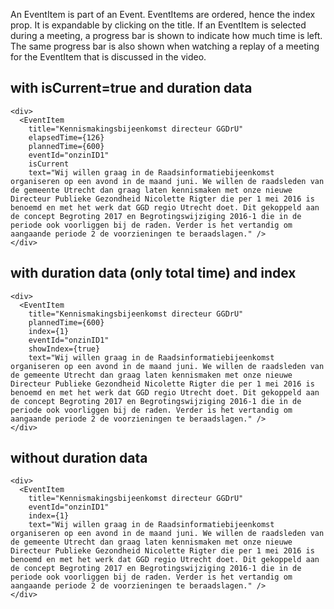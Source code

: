 An EventItem is part of an Event. EventItems are ordered, hence the index prop. It is expandable by clicking on the title. If an EventItem is selected during a meeting, a progress bar is shown to indicate how much time is left. The same progress bar is also shown when watching a replay of a meeting for the EventItem that is discussed in the video.


## with isCurrent=true and duration data

    <div>
      <EventItem
        title="Kennismakingsbijeenkomst directeur GGDrU"
        elapsedTime={126}
        plannedTime={600}
        eventId="onzinID1"
        isCurrent
        text="Wij willen graag in de Raadsinformatiebijeenkomst organiseren op een avond in de maand juni. We willen de raadsleden van de gemeente Utrecht dan graag laten kennismaken met onze nieuwe Directeur Publieke Gezondheid Nicolette Rigter die per 1 mei 2016 is benoemd en met het werk dat GGD regio Utrecht doet. Dit gekoppeld aan de concept Begroting 2017 en Begrotingswijziging 2016-1 die in de periode ook voorliggen bij de raden. Verder is het vertandig om aangaande periode 2 de voorzieningen te beraadslagen." />
    </div>

## with duration data (only total time) and index

    <div>
      <EventItem
        title="Kennismakingsbijeenkomst directeur GGDrU"
        plannedTime={600}
        index={1}
        eventId="onzinID1"
        showIndex={true}
        text="Wij willen graag in de Raadsinformatiebijeenkomst organiseren op een avond in de maand juni. We willen de raadsleden van de gemeente Utrecht dan graag laten kennismaken met onze nieuwe Directeur Publieke Gezondheid Nicolette Rigter die per 1 mei 2016 is benoemd en met het werk dat GGD regio Utrecht doet. Dit gekoppeld aan de concept Begroting 2017 en Begrotingswijziging 2016-1 die in de periode ook voorliggen bij de raden. Verder is het vertandig om aangaande periode 2 de voorzieningen te beraadslagen." />
    </div>

## without duration data

    <div>
      <EventItem
        title="Kennismakingsbijeenkomst directeur GGDrU"
        eventId="onzinID1"
        index={1}
        text="Wij willen graag in de Raadsinformatiebijeenkomst organiseren op een avond in de maand juni. We willen de raadsleden van de gemeente Utrecht dan graag laten kennismaken met onze nieuwe Directeur Publieke Gezondheid Nicolette Rigter die per 1 mei 2016 is benoemd en met het werk dat GGD regio Utrecht doet. Dit gekoppeld aan de concept Begroting 2017 en Begrotingswijziging 2016-1 die in de periode ook voorliggen bij de raden. Verder is het vertandig om aangaande periode 2 de voorzieningen te beraadslagen." />
    </div>
